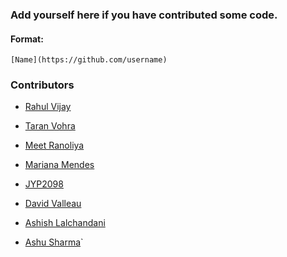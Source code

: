 ### Add yourself here if you have contributed some code.

#### Format:
`[Name](https://github.com/username)`

### Contributors

- [Rahul Vijay](https://github.com/Rahul-Vijay)

- [Taran Vohra](https://github.com/taranvohra)

- [Meet Ranoliya](https://github.com/memr5)

- [Mariana Mendes](https://github.com/marimendes)

- [JYP2098](https://github.com/JYP2098)

- [David Valleau](https://github.com/daviev)

- [Ashish Lalchandani](https://github.com/Ashish110110)

- [Ashu Sharma](https://github.com/aksharma123)`
